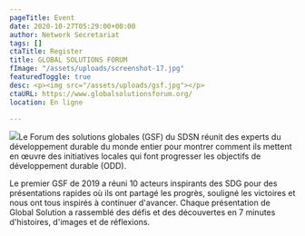 ```yaml
---
pageTitle: Event
date: 2020-10-27T05:29:00+00:00
author: Network Secretariat
tags: []
ctaTitle: Register
title: GLOBAL SOLUTIONS FORUM
fImage: "/assets/uploads/screenshot-17.jpg"
featuredToggle: true
desc: <p><img src="/assets/uploads/gsf.jpg"></p>
ctaURL: https://www.globalsolutionsforum.org/
location: En ligne

---
```

![](/assets/uploads/screenshot-18.png)Le Forum des solutions globales (GSF) du SDSN réunit des experts du développement durable du monde entier pour montrer comment ils mettent en œuvre des initiatives locales qui font progresser les objectifs de développement durable (ODD).

Le premier GSF de 2019 a réuni 10 acteurs inspirants des SDG pour des présentations rapides où ils ont partagé les progrès, souligné les victoires et nous ont tous inspirés à continuer d'avancer. Chaque présentation de Global Solution a rassemblé des défis et des découvertes en 7 minutes d'histoires, d'images et de réflexions.